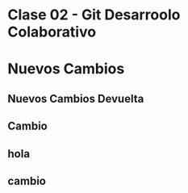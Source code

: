 # Clase 02 - Git Desarroolo Colaborativo

# Nuevos Cambios

## Nuevos Cambios Devuelta

## Cambio

## hola
## cambio